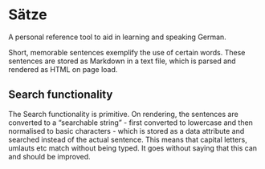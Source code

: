 # Sätze

A personal reference tool to aid in learning and speaking German.

Short, memorable sentences exemplify the use of certain words. These sentences are stored as Markdown in a text file, which is parsed and rendered as HTML on page load.

## Search functionality
The Search functionality is primitive. On rendering, the sentences are converted to a “searchable string” - first converted to lowercase and then normalised to basic characters - which is stored as a data attribute and searched instead of the actual sentence. This means that capital letters, umlauts etc match without being typed. It goes without saying that this can and should be improved.

